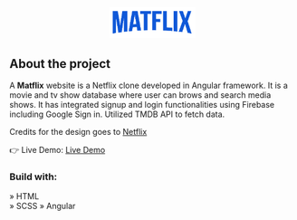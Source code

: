 <div align='center'><img style="width:30%" src='./src/assets/matflix-logo.png'/></div>

<h2>About the project</h2>

  <p>A <b>Matflix</b> website is a Netflix clone developed in Angular framework. It is a movie and tv show database where user can brows and search media shows. It has integrated signup and login functionalities using Firebase including Google Sign in. Utilized TMDB API to fetch data.</p>

<p>Credits for the design goes to <a href='https://www.netflix.com'>Netflix</a></p>

👉 Live Demo: <a href='https://netflix-mm.web.app/'>Live Demo</a>

<h3>Build with:</h3>

» HTML <br>
» SCSS
» Angular
